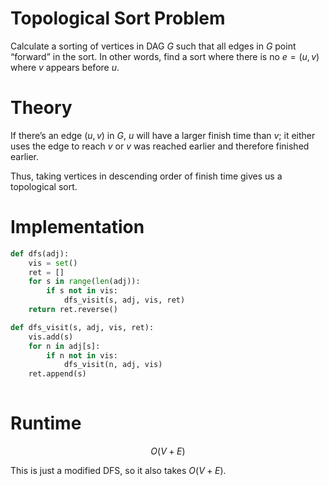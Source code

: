 # Topological Sort Problem
Calculate a sorting of vertices in DAG $G$ such that all edges in $G$ point “forward” in the sort. In other words, find a sort where there is no $e = (u, v)$ where $v$ appears before $u$.

# Theory
If there’s an edge $(u, v)$ in $G$, $u$ will have a larger finish time than $v$; it either uses the edge to reach $v$ or $v$ was reached earlier and therefore finished earlier.

Thus, taking vertices in descending order of finish time gives us a topological sort.

# Implementation
```python
def dfs(adj):
	vis = set()
	ret = []
	for s in range(len(adj)):
		if s not in vis:
			dfs_visit(s, adj, vis, ret)
	return ret.reverse()

def dfs_visit(s, adj, vis, ret):
	vis.add(s)
	for n in adj[s]:
		if n not in vis:
			dfs_visit(n, adj, vis)
	ret.append(s)
	
```

# Runtime
$$ O(V+E) $$

This is just a modified DFS, so it also takes $O(V+E)$.